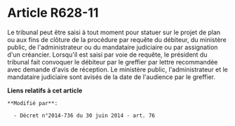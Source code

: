 # Article R628-11

Le tribunal peut être saisi à tout moment pour statuer sur le projet de plan ou aux fins de clôture de la procédure par
requête du débiteur, du ministère public, de l'administrateur ou du mandataire judiciaire ou par assignation d'un créancier.
Lorsqu'il est saisi par voie de requête, le président du tribunal fait convoquer le débiteur par le greffier par lettre
recommandée avec demande d'avis de réception. Le ministère public, l'administrateur et le mandataire judiciaire sont avisés
de la date de l'audience par le greffier.

**Liens relatifs à cet article**

	**Modifié par**:

	  - Décret n°2014-736 du 30 juin 2014 - art. 76
